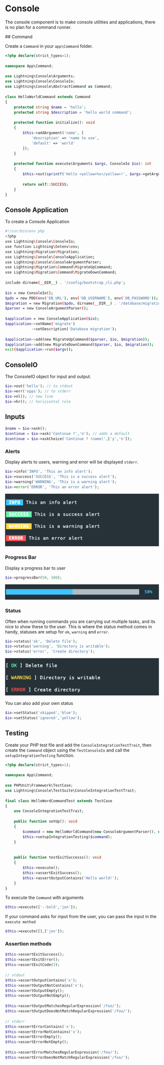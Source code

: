 # Console

The console component is to make console utilities and applications, there is no plan for a command runner.

## Command

Create a `Command` in your `app\Command` folder.

```php
<?php declare(strict_types=1);

namespace App\Command;

use Lightning\Console\Arguments;
use Lightning\Console\ConsoleIo;
use Lightning\Console\AbstractCommand as Command;

class HelloWorldCommand extends Command
{
    protected string $name = 'hello';
    protected string $description = 'hello world command';

    protected function initialize(): void
    {
        $this->addArgument('name', [
            'description' => 'name to use',
            'default' => 'world'
        ]);
    }

    protected function execute(Arguments $args, ConsoleIo $io): int
    {
        $this->out(sprintf('Hello <yellow>%s</yellow>!', $args->getArgument('name')));

        return self::SUCCESS;
    }
}
```


## Console Application


To create a Console Application 

```bash
#!/usr/bin/env php
<?php
use Lightning\Console\ConsoleIo;
use function Lightning\Dotenv\env;
use Lightning\Migration\Migration;
use Lightning\Console\ConsoleApplication;
use Lightning\Console\ConsoleArgumentParser;
use Lightning\Migration\Command\MigrateUpCommand;
use Lightning\Migration\Command\MigrateDownCommand;

include dirname(__DIR__) . '/config/bootstrap_cli.php';

$io = new ConsoleIo();
$pdo = new PDO(env('DB_URL'), env('DB_USERNAME'), env('DB_PASSWORD'));
$migration = new Migration($pdo, dirname(__DIR__) . '/database/migrations');
$parser = new ConsoleArgumentParser();

$application = new ConsoleApplication($io);
$application->setName('migrate')
            ->setDescription('Database migration');
            
$application->add(new MigrateUpCommand($parser, $io, $migration));
$application->add(new MigrateDownCommand($parser, $io, $migration));
exit($application->run($argv));
```

## ConsoleIO

The ConsoleIO object for input and output.


```php
$io->out('hello'); // to stdout
$io->err('opps'); // to stderr
$io->nl(); // new line
$io->hr(); // horiziontal rule
```

## Inputs

```php
$name = $io->ask();
$continue = $io->ask('Continue ?','n'); // adds a default 
$continue = $io->askChoice('Continue ? (name)',['y','n']); 
```

### Alerts

Display alerts to users, warning and error will be displayed `stderr`.

```php
$io->info('INFO', 'This an info alert');
$io->success('SUCCESS', 'This is a success alert');
$io->warning('WARNING', 'This is a warning alert');
$io->error('ERROR', 'This an error alert');
```
![Console Alerts](img/console_alerts.png)


### Progress Bar

Display a progress bar to user

```php
$io->progressBar(50, 100);
```

![Console Alerts](img/console_progress.png)


### Status

Often when running commands you are carrying out multiple tasks, and its nice to show these to the user. This
is where the status method comes in handy, statuses are setup for `ok`, `warning` and `error`.

```php
$io->status('ok', 'Delete file');
$io->status('warning', 'Directory is writable');
$io->status('error', 'Create directory');
```

![Console Status](img/console_status.png)

You can also add your own status

```php
$io->setStatus('skipped','blue');
$io->setStatus('ignored','yellow');
```


## Testing

Create your PHP test file and add the `ConsoleIntegrationTestTrait`, then create the `Command` object using the `TestConsoleIo` and call the `setupIntegrationTesting` function.


```php
<?php declare(strict_types=1);

namespace App\Command;

use PHPUnit\Framework\TestCase;
use Lightning\Console\TestSuite\ConsoleIntegrationTestTrait;

final class HelloWordCommandTest extends TestCase
{
    use ConsoleIntegrationTestTrait;

    public function setUp(): void 
    {
        $command = new HelloWorldCommand(new ConsoleArgumentParser(), new TestConsoleIo());
        $this->setupIntegrationTesting($command);
    }


    public function testExitSuccesss(): void
    {
        $this->execute();
        $this->assertExitSuccess();
        $this->assertOutputContains('Hello world!');
    }
}
```

To execute the `Command` with arguments

```php
$this->execute(['--bold','jon']);
```

If your command asks for input from the user, you can pass the input in the `execute method`

```php
$this->execute([],['jon']);
```

### Assertion methods

```php
$this->assertExitSuccess();
$this->assertExitError();
$this->assertExitCode(3);

// stdout
$this->assertOutputContains('x');
$this->assertOutputNotContains('x');
$this->assertOutputEmpty();
$this->assertOutputNotEmpty();

$this->assertOutputMatchesRegularExpression('/foo/');
$this->assertOutputDoesNotMatchRegularExpression('/foo/');

// stderr
$this->assertErrorContains('x');
$this->assertErrorNotContains('x');
$this->assertErrorEmpty();
$this->assertErrorNotEmpty();

$this->assertErrorMatchesRegularExpression('/foo/');
$this->assertErrorDoesNotMatchRegularExpression('/foo/');
```